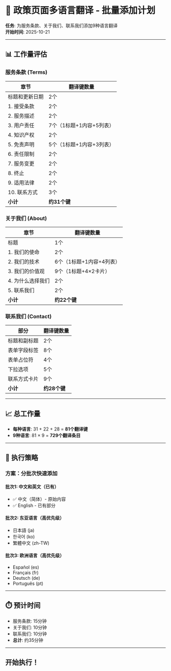 # 📝 政策页面多语言翻译 - 批量添加计划

**任务**: 为服务条款、关于我们、联系我们添加9种语言翻译  
**开始时间**: 2025-10-21

---

## 📊 工作量评估

### 服务条款 (Terms)
| 章节 | 翻译键数量 |
|------|-----------|
| 标题和更新日期 | 2个 |
| 1. 接受条款 | 2个 |
| 2. 服务描述 | 2个 |
| 3. 用户责任 | 7个（1标题+1内容+5列表）|
| 4. 知识产权 | 2个 |
| 5. 免责声明 | 5个（1标题+1内容+3列表）|
| 6. 责任限制 | 2个 |
| 7. 服务变更 | 2个 |
| 8. 终止 | 2个 |
| 9. 适用法律 | 2个 |
| 10. 联系方式 | 3个 |
| **小计** | **约31个键** |

### 关于我们 (About)
| 章节 | 翻译键数量 |
|------|-----------|
| 标题 | 1个 |
| 1. 我们的使命 | 2个 |
| 2. 我们的技术 | 6个（1标题+1内容+4列表）|
| 3. 我们的价值观 | 9个（1标题+4×2卡片）|
| 4. 为什么选择我们 | 2个 |
| 5. 联系我们 | 2个 |
| **小计** | **约22个键** |

### 联系我们 (Contact)
| 部分 | 翻译键数量 |
|------|-----------|
| 标题和副标题 | 2个 |
| 表单字段标签 | 8个 |
| 表单占位符 | 4个 |
| 下拉选项 | 5个 |
| 联系方式卡片 | 9个 |
| **小计** | **约28个键** |

---

## 📈 总工作量

- **每种语言**: 31 + 22 + 28 = **81个翻译键**
- **9种语言**: 81 × 9 = **729个翻译条目**

---

## 🚀 执行策略

### 方案：分批次快速添加

#### 批次1: 中文和英文（已有）
- ✅ 中文（简体）- 原始内容
- ✅ English - 已有部分

#### 批次2: 东亚语言（高优先级）
- 日本語 (ja)
- 한국어 (ko)  
- 繁體中文 (zh-TW)

#### 批次3: 欧洲语言（高优先级）
- Español (es)
- Français (fr)
- Deutsch (de)
- Português (pt)

---

## ⏱️ 预计时间

- 服务条款: 15分钟
- 关于我们: 10分钟
- 联系我们: 10分钟
- **总计**: 约35分钟

---

## 开始执行！

